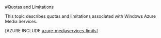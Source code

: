 <properties 
	pageTitle="Media Services quotas and limitation" 
	description="This topic describes quotas and limitations associated with Windows Azure Media Services." 
	services="media-services" 
	documentationCenter="" 
	authors="juliako" 
	manager="dwrede" 
	editor=""/>

<tags
	ms.service="media-services"
	ms.date="09/07/2015"
	wacn.date=""/>


#Quotas and Limitations

This topic describes quotas and limitations associated with Windows Azure Media Services.

[AZURE.INCLUDE [azure-mediaservices-limits](../includes/azure-mediaservices-limits.md)]


